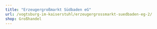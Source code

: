 ```yaml
---
title: "Erzeugergroßmarkt Südbaden eG"
url: /vogtsburg-im-kaiserstuhl/erzeugergrossmarkt-suedbaden-eg-2/
shop: Großhandel
---
```

